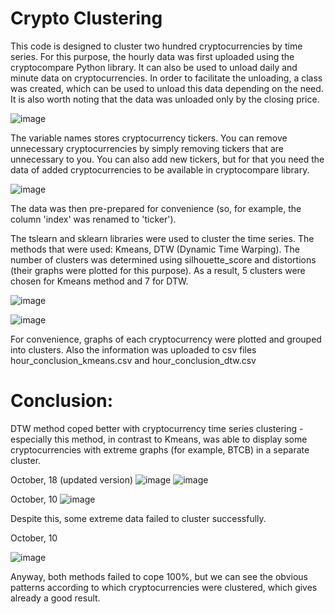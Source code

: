 # Crypto Clustering
This code is designed to cluster two hundred cryptocurrencies by time series. For this purpose, the hourly data was first uploaded using the cryptocompare Python library. It can also be used to unload daily and minute data on cryptocurrencies. In order to facilitate the unloading, a class was created, which can be used to unload this data depending on the need. It is also worth noting that the data was unloaded only by the closing price.

![image](https://user-images.githubusercontent.com/87248163/136692785-2f637507-7bf9-430e-939d-c324ad5f256d.png)


The variable names stores cryptocurrency tickers. You can remove unnecessary cryptocurrencies by simply removing tickers that are unnecessary to you. You can also add new tickers, but for that you need the data of added cryptocurrencies to be available in cryptocompare library.

![image](https://user-images.githubusercontent.com/87248163/136692809-343b5b0f-12e8-48e7-bd68-53ae61f26bfa.png)


The data was then pre-prepared for convenience (so, for example, the column 'index' was renamed to 'ticker').

The tslearn and sklearn libraries were used to cluster the time series. The methods that were used: Kmeans, DTW (Dynamic Time Warping). The number of clusters was determined using silhouette_score and distortions (their graphs were plotted for this purpose). As a result, 5 clusters were chosen for Kmeans method and 7 for DTW. 

![image](https://user-images.githubusercontent.com/87248163/136692854-62ff3506-bdd7-4ca2-92b1-6a40e9037894.png)

![image](https://user-images.githubusercontent.com/87248163/136692868-f2e7439d-35c2-4cc9-bddf-96634d1d8973.png)


For convenience, graphs of each cryptocurrency were plotted and grouped into clusters. Also the information was uploaded to csv files hour_conclusion_kmeans.csv and hour_conclusion_dtw.csv

# Conclusion:
DTW method coped better with cryptocurrency time series clustering - especially this method, in contrast to Kmeans, was able to display some cryptocurrencies with extreme graphs (for example, BTCB) in a separate cluster. 

October, 18 (updated version)
![image](https://user-images.githubusercontent.com/87248163/137759855-06d9898f-74ce-4cf7-8c0d-b7d1e51b53c0.png)
![image](https://user-images.githubusercontent.com/87248163/137760180-ec09cf26-eb82-40a5-8db4-9a7475a28b53.png)

October, 10
![image](https://user-images.githubusercontent.com/87248163/136692911-61886d9e-1913-4153-abd6-0778f3f0e517.png)

Despite this, some extreme data failed to cluster successfully. 

October, 10

![image](https://user-images.githubusercontent.com/87248163/136692954-c3462e0c-edf4-4577-8f05-e80cd0ef9756.png)

Anyway, both methods failed to cope 100%, but we can see the obvious patterns according to which cryptocurrencies were clustered, which gives already a good result.



